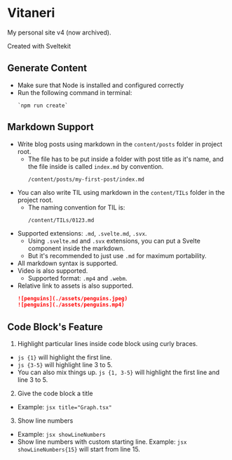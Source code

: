 # Vitaneri

My personal site v4 (now archived).

Created with Sveltekit

## Generate Content

- Make sure that Node is installed and configured correctly
- Run the following command in terminal:
  ```
  `npm run create`
  ```

## Markdown Support

- Write blog posts using markdown in the `content/posts` folder in project root.
  - The file has to be put inside a folder with post title as it's name, and the file inside is called `index.md` by convention.
    ```
    /content/posts/my-first-post/index.md
    ```
- You can also write TIL using markdown in the `content/TILs` folder in the project root.
  - The naming convention for TIL is:
    ```
    /content/TILs/0123.md
    ```
- Supported extensions: `.md`, `.svelte.md`, `.svx`.
  - Using `.svelte.md` and `.svx` extensions, you can put a Svelte component inside the markdown.
  - But it's recommended to just use `.md` for maximum portability.
- All markdown syntax is supported.
- Video is also supported.
  - Supported format: `.mp4` and `.webm`.
- Relative link to assets is also supported.
  ```md
  ![penguins](./assets/penguins.jpeg)
  ![penguins](./assets/penguins.mp4)
  ```

## Code Block's Feature

1. Highlight particular lines inside code block using curly braces.

- `js {1}` will highlight the first line.
- `js {3-5}` will highlight line 3 to 5.
- You can also mix things up. `js {1, 3-5}` will highlight the first line and line 3 to 5.

2. Give the code block a title

- Example: `jsx title="Graph.tsx"`

3. Show line numbers

- Example: `jsx showLineNumbers`
- Show line numbers with custom starting line. Example: `jsx showLineNumbers{15}` will start from line 15.

